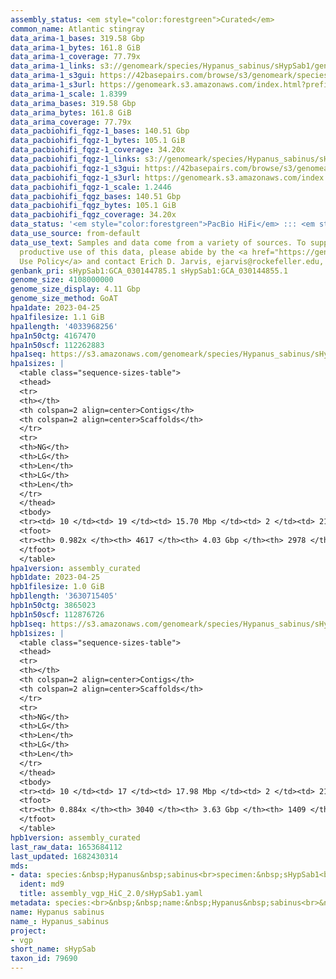 ```yaml
---
assembly_status: <em style="color:forestgreen">Curated</em>
common_name: Atlantic stingray
data_arima-1_bases: 319.58 Gbp
data_arima-1_bytes: 161.8 GiB
data_arima-1_coverage: 77.79x
data_arima-1_links: s3://genomeark/species/Hypanus_sabinus/sHypSab1/genomic_data/arima/<br>
data_arima-1_s3gui: https://42basepairs.com/browse/s3/genomeark/species/Hypanus_sabinus/sHypSab1/genomic_data/arima/
data_arima-1_s3url: https://genomeark.s3.amazonaws.com/index.html?prefix=species/Hypanus_sabinus/sHypSab1/genomic_data/arima/
data_arima-1_scale: 1.8399
data_arima_bases: 319.58 Gbp
data_arima_bytes: 161.8 GiB
data_arima_coverage: 77.79x
data_pacbiohifi_fqgz-1_bases: 140.51 Gbp
data_pacbiohifi_fqgz-1_bytes: 105.1 GiB
data_pacbiohifi_fqgz-1_coverage: 34.20x
data_pacbiohifi_fqgz-1_links: s3://genomeark/species/Hypanus_sabinus/sHypSab1/genomic_data/pacbio_hifi/<br>
data_pacbiohifi_fqgz-1_s3gui: https://42basepairs.com/browse/s3/genomeark/species/Hypanus_sabinus/sHypSab1/genomic_data/pacbio_hifi/
data_pacbiohifi_fqgz-1_s3url: https://genomeark.s3.amazonaws.com/index.html?prefix=species/Hypanus_sabinus/sHypSab1/genomic_data/pacbio_hifi/
data_pacbiohifi_fqgz-1_scale: 1.2446
data_pacbiohifi_fqgz_bases: 140.51 Gbp
data_pacbiohifi_fqgz_bytes: 105.1 GiB
data_pacbiohifi_fqgz_coverage: 34.20x
data_status: '<em style="color:forestgreen">PacBio HiFi</em> ::: <em style="color:forestgreen">Arima</em>'
data_use_source: from-default
data_use_text: Samples and data come from a variety of sources. To support fair and
  productive use of this data, please abide by the <a href="https://genome10k.soe.ucsc.edu/data-use-policies/">Data
  Use Policy</a> and contact Erich D. Jarvis, ejarvis@rockefeller.edu, with any questions.
genbank_pri: sHypSab1:GCA_030144785.1 sHypSab1:GCA_030144855.1
genome_size: 4108000000
genome_size_display: 4.11 Gbp
genome_size_method: GoAT
hpa1date: 2023-04-25
hpa1filesize: 1.1 GiB
hpa1length: '4033968256'
hpa1n50ctg: 4167470
hpa1n50scf: 112262883
hpa1seq: https://s3.amazonaws.com/genomeark/species/Hypanus_sabinus/sHypSab1/assembly_curated/sHypSab1.hap1.cur.20230425.fasta.gz
hpa1sizes: |
  <table class="sequence-sizes-table">
  <thead>
  <tr>
  <th></th>
  <th colspan=2 align=center>Contigs</th>
  <th colspan=2 align=center>Scaffolds</th>
  </tr>
  <tr>
  <th>NG</th>
  <th>LG</th>
  <th>Len</th>
  <th>LG</th>
  <th>Len</th>
  </tr>
  </thead>
  <tbody>
  <tr><td> 10 </td><td> 19 </td><td> 15.70 Mbp </td><td> 2 </td><td> 212.30 Mbp </td></tr><tr><td> 20 </td><td> 51 </td><td> 10.73 Mbp </td><td> 5 </td><td> 187.19 Mbp </td></tr><tr><td> 30 </td><td> 96 </td><td> 8.06 Mbp </td><td> 7 </td><td> 182.41 Mbp </td></tr><tr><td> 40 </td><td> 158 </td><td> 5.77 Mbp </td><td> 9 </td><td> 169.66 Mbp </td></tr><tr style="background-color:#cccccc;"><td> 50 </td><td> 241 </td><td style="background-color:#88ff88;"> 4.17 Mbp </td><td> 12 </td><td style="background-color:#88ff88;"> 112.26 Mbp </td></tr><tr><td> 60 </td><td> 361 </td><td> 2.85 Mbp </td><td> 16 </td><td> 90.80 Mbp </td></tr><tr><td> 70 </td><td> 544 </td><td> 1.79 Mbp </td><td> 21 </td><td> 70.26 Mbp </td></tr><tr><td> 80 </td><td> 847 </td><td> 0.99 Mbp </td><td> 28 </td><td> 46.44 Mbp </td></tr><tr><td> 90 </td><td> 1527 </td><td> 372.37 Kbp </td><td> 225 </td><td> 0.57 Mbp </td></tr><tr><td> 100 </td><td> 0 </td><td>  </td><td> 0 </td><td>  </td></tr></tbody>
  <tfoot>
  <tr><th> 0.982x </th><th> 4617 </th><th> 4.03 Gbp </th><th> 2978 </th><th> 4.03 Gbp </th></tr>
  </tfoot>
  </table>
hpa1version: assembly_curated
hpb1date: 2023-04-25
hpb1filesize: 1.0 GiB
hpb1length: '3630715405'
hpb1n50ctg: 3865023
hpb1n50scf: 112876726
hpb1seq: https://s3.amazonaws.com/genomeark/species/Hypanus_sabinus/sHypSab1/assembly_curated/sHypSab1.hap2.cur.20230425.fasta.gz
hpb1sizes: |
  <table class="sequence-sizes-table">
  <thead>
  <tr>
  <th></th>
  <th colspan=2 align=center>Contigs</th>
  <th colspan=2 align=center>Scaffolds</th>
  </tr>
  <tr>
  <th>NG</th>
  <th>LG</th>
  <th>Len</th>
  <th>LG</th>
  <th>Len</th>
  </tr>
  </thead>
  <tbody>
  <tr><td> 10 </td><td> 17 </td><td> 17.98 Mbp </td><td> 2 </td><td> 210.74 Mbp </td></tr><tr><td> 20 </td><td> 46 </td><td> 11.72 Mbp </td><td> 5 </td><td> 186.50 Mbp </td></tr><tr><td> 30 </td><td> 88 </td><td> 7.85 Mbp </td><td> 7 </td><td> 177.59 Mbp </td></tr><tr><td> 40 </td><td> 151 </td><td> 5.58 Mbp </td><td> 9 </td><td> 166.19 Mbp </td></tr><tr style="background-color:#cccccc;"><td> 50 </td><td> 238 </td><td style="background-color:#88ff88;"> 3.87 Mbp </td><td> 12 </td><td style="background-color:#88ff88;"> 112.88 Mbp </td></tr><tr><td> 60 </td><td> 368 </td><td> 2.56 Mbp </td><td> 16 </td><td> 91.03 Mbp </td></tr><tr><td> 70 </td><td> 568 </td><td> 1.60 Mbp </td><td> 21 </td><td> 69.65 Mbp </td></tr><tr><td> 80 </td><td> 977 </td><td> 0.61 Mbp </td><td> 29 </td><td> 40.02 Mbp </td></tr><tr><td> 90 </td><td> 0 </td><td>  </td><td> 0 </td><td>  </td></tr><tr><td> 100 </td><td> 0 </td><td>  </td><td> 0 </td><td>  </td></tr></tbody>
  <tfoot>
  <tr><th> 0.884x </th><th> 3040 </th><th> 3.63 Gbp </th><th> 1409 </th><th> 3.63 Gbp </th></tr>
  </tfoot>
  </table>
hpb1version: assembly_curated
last_raw_data: 1653684112
last_updated: 1682430314
mds:
- data: species:&nbsp;Hypanus&nbsp;sabinus<br>specimen:&nbsp;sHypSab1<br>projects:<br>&nbsp;&nbsp;-&nbsp;vgp<br>hap1:&nbsp;s3://genomeark/species/species/Hypanus_sabinus/sHypSab1/assembly_vgp_HiC_2.0/sHypSab1.HiC.hap1.20220617.fasta.gz<br>hap2:&nbsp;s3://genomeark/species/species/Hypanus_sabinus/sHypSab1/assembly_vgp_HiC_2.0/sHypSab1.HiC.hap2.20220617.fasta.gz<br>hap1_pretext:&nbsp;s3://genomeark/species/Hypanus_sabinus/sHypSab1/assembly_vgp_HiC_2.0/evaluation/hap1/pretext/sHypSab1_hap1__s2_heatmap.pretext<br>hap2_pretext:&nbsp;s3://genomeark/species/Hypanus_sabinus/sHypSab1/assembly_vgp_HiC_2.0/evaluation/hap2/pretext/sHypSab1_hap2__s2_heatmap.pretext<br>kmer_spectra_img:&nbsp;s3://genomeark/species/Hypanus_sabinus/sHypSab1/assembly_vgp_HiC_2.0/evaluation/merqury/sHypSab1_png/<br>pacbio_read_dir:&nbsp;s3://genomeark/species/Hypanus_sabinus/sHypSab1/genomic_data/pacbio_hifi/<br>pacbio_read_type:&nbsp;hifi<br>hic_read_dir:&nbsp;s3://genomeark/species/Hypanus_sabinus/sHypSab1/genomic_data/arima/<br>pipeline:<br>&nbsp;&nbsp;-&nbsp;hifiasm&nbsp;(0.16.1+galaxy2)<br>&nbsp;&nbsp;-&nbsp;yahs&nbsp;(1.2a+galaxy1)<br>assembled_by_group:&nbsp;Rockefeller<br>notes:&nbsp;This&nbsp;individual&nbsp;did&nbsp;not&nbsp;have&nbsp;bionano&nbsp;data.&nbsp;This&nbsp;assembly&nbsp;was&nbsp;done&nbsp;with&nbsp;Hifiasm-HiC&nbsp;mode,&nbsp;resulting&nbsp;in&nbsp;two&nbsp;complete&nbsp;haplotypes.&nbsp;Kmer&nbsp;spectra&nbsp;probably&nbsp;indicate&nbsp;a&nbsp;heterogametic&nbsp;specimen,&nbsp;likely&nbsp;will&nbsp;need&nbsp;fishing&nbsp;for&nbsp;the&nbsp;sex&nbsp;chromosomes&nbsp;between&nbsp;the&nbsp;two&nbsp;haplotypes,&nbsp;hence&nbsp;submitting&nbsp;both&nbsp;haplotypes.&nbsp;&nbsp;<br>
  ident: md9
  title: assembly_vgp_HiC_2.0/sHypSab1.yaml
metadata: species:<br>&nbsp;&nbsp;name:&nbsp;Hypanus&nbsp;sabinus<br>&nbsp;&nbsp;individuals:<br>&nbsp;&nbsp;-&nbsp;short_name:&nbsp;sHypSab1<br>&nbsp;&nbsp;short_name:&nbsp;sHypSab<br>&nbsp;&nbsp;taxon_id:&nbsp;79690<br>&nbsp;&nbsp;common_name:&nbsp;Atlantic&nbsp;stingray<br>&nbsp;&nbsp;genome_size:&nbsp;4108000000<br>&nbsp;&nbsp;genome_size_method:&nbsp;GoAT<br>&nbsp;&nbsp;order:<br>&nbsp;&nbsp;&nbsp;&nbsp;name:&nbsp;Myliobatiformes<br>&nbsp;&nbsp;family:<br>&nbsp;&nbsp;&nbsp;&nbsp;name:&nbsp;Dasyatidae<br>&nbsp;&nbsp;project:&nbsp;[&nbsp;vgp&nbsp;]<br>
name: Hypanus sabinus
name_: Hypanus_sabinus
project:
- vgp
short_name: sHypSab
taxon_id: 79690
---
```

